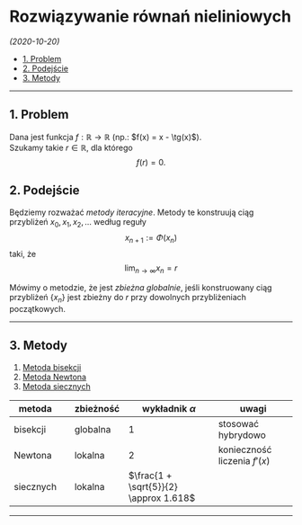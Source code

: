 # Rozwiązywanie równań nieliniowych

*(2020-10-20)*

- [1. Problem](#1-problem)
- [2. Podejście](#2-podejście)
- [3. Metody](#3-metody)

---

## 1. Problem

Dana jest funkcja $f: \mathbb{R} \to \mathbb{R}$ (np.: $f(x) = x - \tg(x)$).\
Szukamy takie $r \in \mathbb{R}$, dla którego
$$
f(r) = 0.
$$

## 2. Podejście

Będziemy rozważać *metody iteracyjne*. Metody te konstruują ciąg przybliżeń $x_0, x_1, x_2, \dots$ według reguły
$$
x_{n+1} := \Phi(x_n)
$$
taki, że
$$
\lim_{n\to \infty} x_n = r
$$

Mówimy o metodzie, że jest *zbieżna globalnie*, jeśli konstruowany ciąg przybliżeń $\{ x_n \}$ jest zbieżny do $r$ przy dowolnych przybliżeniach początkowych.

---

## 3. Metody

1. [Metoda bisekcji](metoda-bisekcji.md)
2. [Metoda Newtona](metoda-newtona.md)
3. [Metoda siecznych](metoda-siecznych.md)

| metoda    |     | zbieżność | wykładnik $\alpha$                     | uwagi                        |
| --------- | --- | --------- | -------------------------------------- | ---------------------------- |
| bisekcji  |     | globalna  | $1$                                    | stosować hybrydowo           |
| Newtona   |     | lokalna   | $2$                                    | konieczność liczenia $f'(x)$ |
| siecznych |     | lokalna   | $\frac{1 + \sqrt{5}}{2} \approx 1.618$ |                              |

---
